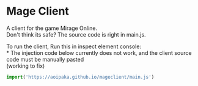 # Mage Client
A client for the game Mirage Online.
<br>
Don't think its safe? The source code is right in main.js.

To run the client,
Run this in inspect element console:
<br>
\* The injection code below currently does not work, and the client source code must be manually pasted
<br>
(working to fix)
```js
import('https://aoipaka.github.io/mageclient/main.js')
```
